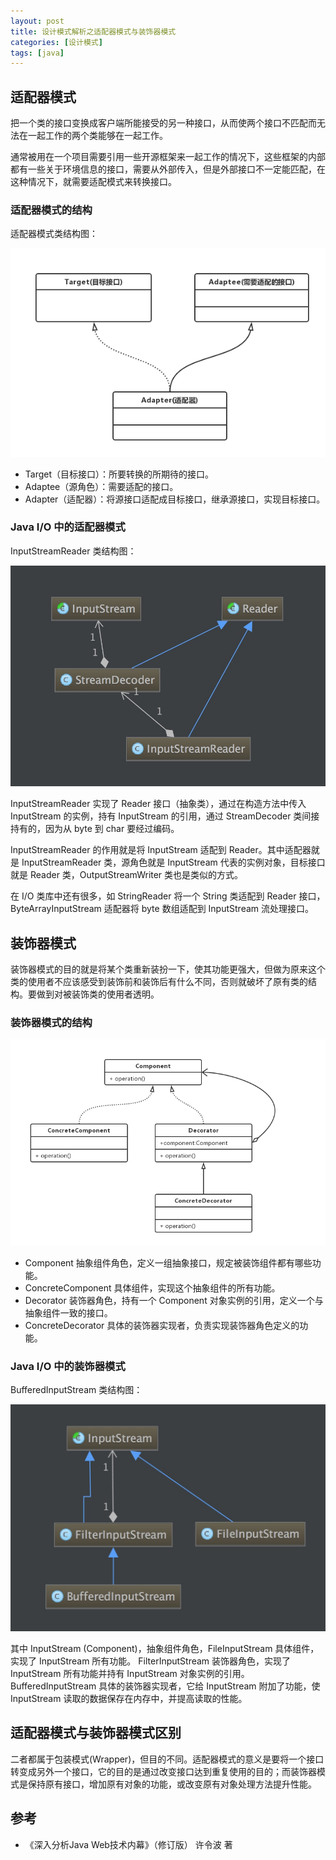 ```yaml
---
layout: post
title: 设计模式解析之适配器模式与装饰器模式
categories: [设计模式]
tags: [java]
---
```


## 适配器模式

把一个类的接口变换成客户端所能接受的另一种接口，从而使两个接口不匹配而无法在一起工作的两个类能够在一起工作。

通常被用在一个项目需要引用一些开源框架来一起工作的情况下，这些框架的内部都有一些关于环境信息的接口，需要从外部传入，但是外部接口不一定能匹配，在这种情况下，就需要适配模式来转换接口。

### 适配器模式的结构

适配器模式类结构图：

![](/assets/images/post/java/adapter.png)

* Target（目标接口）：所要转换的所期待的接口。
* Adaptee（源角色）：需要适配的接口。
* Adapter（适配器）：将源接口适配成目标接口，继承源接口，实现目标接口。

### Java I/O 中的适配器模式

InputStreamReader 类结构图：

![](/assets/images/post/java/InputStreamReader.png)

InputStreamReader 实现了 Reader 接口（抽象类），通过在构造方法中传入 InputStream 的实例，持有 InputStream 的引用，通过 StreamDecoder 类间接持有的，因为从 byte 到 char 要经过编码。

InputStreamReader 的作用就是将 InputStream 适配到 Reader。其中适配器就是 InputStreamReader 类，源角色就是 InputStream 代表的实例对象，目标接口就是 Reader 类，OutputStreamWriter 类也是类似的方式。

在 I/O 类库中还有很多，如 StringReader 将一个 String 类适配到 Reader 接口，ByteArrayInputStream 适配器将 byte 数组适配到 InputStream 流处理接口。

## 装饰器模式

装饰器模式的目的就是将某个类重新装扮一下，使其功能更强大，但做为原来这个类的使用者不应该感受到装饰前和装饰后有什么不同，否则就破坏了原有类的结构。要做到对被装饰类的使用者透明。

### 装饰器模式的结构

![](/assets/images/post/java/decorator.png)

* Component 抽象组件角色，定义一组抽象接口，规定被装饰组件都有哪些功能。
* ConcreteComponent 具体组件，实现这个抽象组件的所有功能。
* Decorator 装饰器角色，持有一个 Component 对象实例的引用，定义一个与抽象组件一致的接口。
* ConcreteDecorator 具体的装饰器实现者，负责实现装饰器角色定义的功能。

### Java I/O 中的装饰器模式

BufferedInputStream 类结构图：

![](/assets/images/post/java/BufferedInputStream.png)

其中 InputStream (Component)，抽象组件角色，FileInputStream 具体组件，实现了 InputStream 所有功能。 FilterInputStream 装饰器角色，实现了 InputStream 所有功能并持有 InputStream 对象实例的引用。BufferedInputStream 具体的装饰器实现者，它给 InputStream 附加了功能，使 InputStream 读取的数据保存在内存中，并提高读取的性能。

## 适配器模式与装饰器模式区别

二者都属于包装模式(Wrapper)，但目的不同。适配器模式的意义是要将一个接口转变成另外一个接口，它的目的是通过改变接口达到重复使用的目的；而装饰器模式是保持原有接口，增加原有对象的功能，或改变原有对象处理方法提升性能。

## 参考

* 《深入分析Java Web技术内幕》（修订版） 许令波 著
